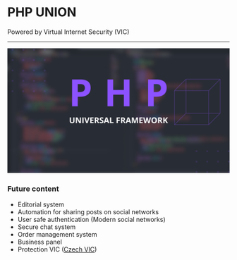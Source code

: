 # PHP UNION

Powered by Virtual Internet Security (VIC)

---



![1702749831057](image/README/1702749831057.png)


### Future content

* Editorial system
* Automation for sharing posts on social networks
* User safe authentication (Modern social networks)
* Secure chat system
* Order management system
* Business panel
* Protection VIC ([Czech VIC](https://www.instagram.com/vic.cesko))
